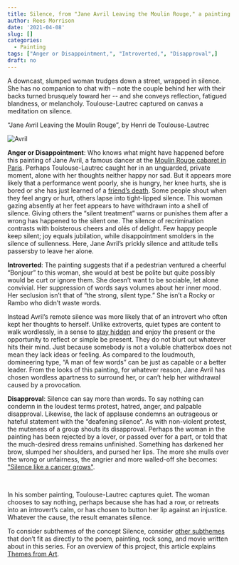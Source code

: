 ```yaml
---
title: Silence, from "Jane Avril Leaving the Moulin Rouge," a painting by Henri de Toulouse-Lautrec
author: Rees Morrison
date: '2021-04-08'
slug: []
categories:
  - Painting
tags: ["Anger or Disappointment,", "Introverted,", "Disapproval",]
draft: no
---
```


A downcast, slumped woman trudges down a street, wrapped in silence.  She has no companion to chat with – note the couple behind her with their backs turned brusquely toward her -- and she conveys reflection, fatigued blandness, or melancholy.  Toulouse-Lautrec captured on canvas a meditation on silence.

<!--more-->

“Jane Avril Leaving the Moulin Rouge”, by Henri de Toulouse-Lautrec

![Avril](/media/SilenceToulouse.jpg) 

**Anger or Disappointment**:   Who knows what might have happened before this painting of Jane Avril, a famous dancer at the [Moulin Rouge cabaret in Paris]( https://en.wikipedia.org/wiki/Jane_Avril).   Perhaps Toulouse-Lautrec caught her in an unguarded, private moment, alone with her thoughts neither happy nor sad.  But it appears more likely that a performance went poorly, she is hungry, her knee hurts, she is bored or she has just learned of a [friend’s death](https://themesfromart.com/post/2021-04-08-silencedonne/silencedonne/).   Some people shout when they feel angry or hurt, others lapse into tight-lipped silence.  This woman gazing absently at her feet appears to have withdrawn into a shell of silence.  Giving others the “silent treatment” warns or punishes them after a wrong has happened to the silent one.  The silence of recrimination contrasts with boisterous cheers and olés of delight.  Few happy people keep silent; joy equals jubilation, while disappointment smolders in the silence of sullenness.  Here, Jane Avril’s prickly silence and attitude tells passersby to leave her alone.  

**Introverted**:   The painting suggests that if a pedestrian ventured a cheerful “Bonjour” to this woman, she would at best be polite but quite possibly would be curt or ignore them.   She doesn’t want to be sociable, let alone convivial.  Her suppression of words says volumes about her inner mood.  Her seclusion isn’t that of “the strong, silent type.”  She isn’t a Rocky or Rambo who didn’t waste words.   

Instead Avril’s remote silence was more likely that of an introvert who often kept her thoughts to herself.  Unlike extroverts, quiet types are content to walk wordlessly, in a sense to [stay hidden](https://themesfromart.com/post/silencenorthwest/) and enjoy the present or the opportunity to reflect or simple be present.  They do not blurt out whatever hits their mind.  Just because somebody is not a voluble chatterbox does not mean they lack ideas or feeling.  As compared to the loudmouth, domineering type, “A man of few words” can be just as capable or a better leader.  From the looks of this painting, for whatever reason, Jane Avril has chosen wordless apartness to surround her, or can’t help her withdrawal caused by a provocation.  

**Disapproval**:   Silence can say more than words.  To say nothing can condemn in the loudest terms protest, hatred, anger, and palpable disapproval.  Likewise, the lack of applause condemns an outrageous or hateful statement with the “deafening silence“.   As with non-violent protest, the muteness of a group shouts its disapproval.  Perhaps the woman in the painting has been rejected by a lover, or passed over for a part, or told that the much-desired dress remains unfinished.   Something has darkened her brow, slumped her shoulders, and pursed her lips.  The more she mulls over the wrong or unfairness, the angrier and more walled-off she becomes:  ["Silence like a cancer grows"](https://themesfromart.com/post/2021-04-08-silencesounds/silencesounds/).

&nbsp;

In his somber painting, Toulouse-Lautrec captures quiet.  The woman chooses to say nothing, perhaps because she has had a row, or retreats into an introvert’s calm, or has chosen to button her lip against an injustice.   Whatever the cause, the result emanates silence.


To consider subthemes of the concept Silence, consider [other subthemes](https://themesfromart.com/post/2021-03-14-chanceadditional/chanceaddl/) that don’t fit as directly to the poem, painting, rock song, and movie written about in this series.  For an overview of this project, this article explains [Themes from Art](http://bit.ly/3sRXopI).


